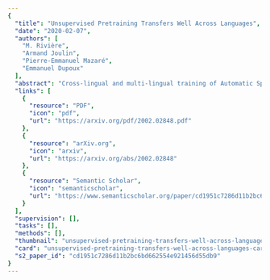 ```yaml
---
{
  "title": "Unsupervised Pretraining Transfers Well Across Languages",
  "date": "2020-02-07",
  "authors": [
    "M. Rivière",
    "Armand Joulin",
    "Pierre-Emmanuel Mazaré",
    "Emmanuel Dupoux"
  ],
  "abstract": "Cross-lingual and multi-lingual training of Automatic Speech Recognition (ASR) has been extensively investigated in the supervised setting. This assumes the existence of a parallel corpus of speech and orthographic transcriptions. Recently, contrastive predictive coding (CPC) algorithms have been proposed to pretrain ASR systems with unlabelled data. In this work, we investigate whether unsupervised pretraining transfers well across languages. We show that a slight modification of the CPC pretraining extracts features that transfer well to other languages, being on par or even outperforming supervised pretraining. This shows the potential of unsupervised methods for languages with few linguistic resources.",
  "links": [
    {
      "resource": "PDF",
      "icon": "pdf",
      "url": "https://arxiv.org/pdf/2002.02848.pdf"
    },
    {
      "resource": "arXiv.org",
      "icon": "arxiv",
      "url": "https://arxiv.org/abs/2002.02848"
    },
    {
      "resource": "Semantic Scholar",
      "icon": "semanticscholar",
      "url": "https://www.semanticscholar.org/paper/cd1951c7286d11b2bc6bd662554e921456d55db9"
    }
  ],
  "supervision": [],
  "tasks": [],
  "methods": [],
  "thumbnail": "unsupervised-pretraining-transfers-well-across-languages-thumb.jpg",
  "card": "unsupervised-pretraining-transfers-well-across-languages-card.jpg",
  "s2_paper_id": "cd1951c7286d11b2bc6bd662554e921456d55db9"
}
---
```


